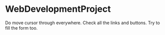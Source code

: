 # WebDevelopmentProject
Do move cursor through everywhere.
Check all the links and buttons. 
Try to fill the form too.
